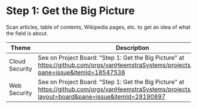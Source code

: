 # Step 1: Get the Big Picture

Scan articles, table of contents, Wikipedia pages, etc. to get an idea of what the field is about.

| Theme | Description |
| -- | -- |
| Cloud Security | See on Project Board: "Step 1: Get the Big Picture" at https://github.com/orgs/vanHeemstraSystems/projects/9/views/1?pane=issue&itemId=18547538 |
| Web Security | See on Project Board: "Step 1: Get the Big Picture" at https://github.com/orgs/vanHeemstraSystems/projects/16/views/1?layout=board&pane=issue&itemId=28190897 |
